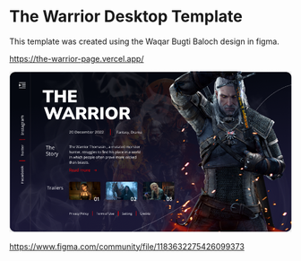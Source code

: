 # The Warrior Desktop Template

This template was created using the Waqar Bugti Baloch design in figma.

https://the-warrior-page.vercel.app/

![Template](https://github.com/BrandonGrimaldoM/The-Warrior-Waqar-Bugti-Baloch/blob/master/warrior.png)

https://www.figma.com/community/file/1183632275426099373

